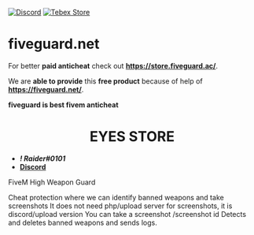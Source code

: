 [![Discord](https://img.shields.io/badge/Discord-Join-blue?style=for-the-badge&logo=discord)](https://discord.gg/EkwWvFS)
[![Tebex Store](https://img.shields.io/badge/Tebex-Store-green?style=for-the-badge&logo=shopify)](https://eyestore.tebex.io/)
# fiveguard.net
For better **paid anticheat** check out **https://store.fiveguard.ac/**.

We are **able to provide** this **free product** because of help of **https://fiveguard.net/**.

**fiveguard is best fivem anticheat**


<div align="center">
  <h1>EYES STORE</h1>
</div>

- **_! Raider#0101_**
- [**Discord**](https://discord.gg/EkwWvFS)

FiveM High Weapon Guard

Cheat protection where we can identify banned weapons and take screenshots
It does not need php/upload server for screenshots, it is discord/upload version
You can take a screenshot /screenshot id
Detects and deletes banned weapons and sends logs.
